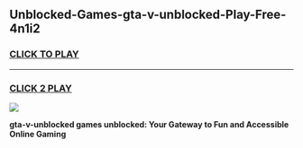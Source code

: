 
## Unblocked-Games-gta-v-unblocked-Play-Free-4n1i2
<h3>
<a href="https://premium76.site?title=gta-v-unblocked&ref=23A">CLICK TO PLAY</a></h3>
<hr>

<h3>
<a href="https://premium76.site?title=gta-v-unblocked&ref=23A">CLICK 2 PLAY</a>
  
</h3>

<a href="https://premium76.site?title=gta-v-unblocked&ref=23A"><img src="https://clearcache.store/games.png"></a>


**gta-v-unblocked games unblocked: Your Gateway to Fun and Accessible Online Gaming**
